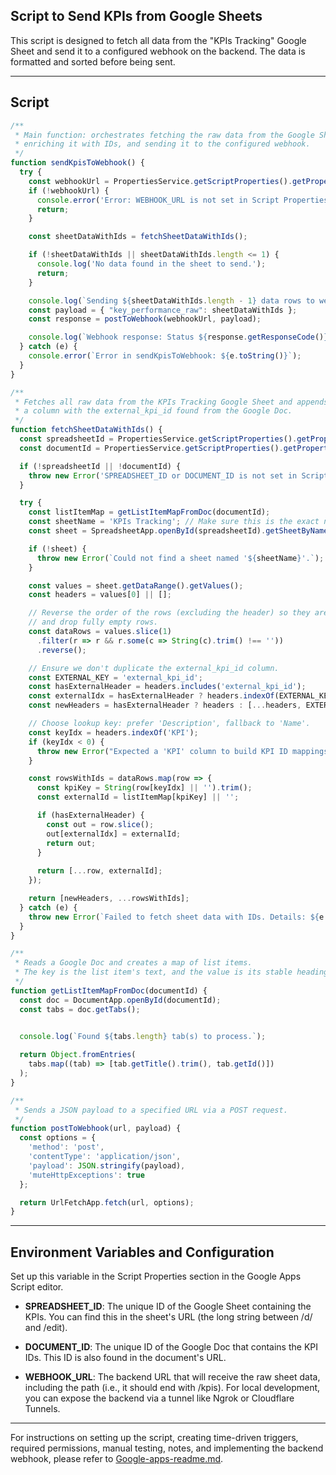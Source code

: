 ## Script to Send KPIs from Google Sheets

This script is designed to fetch all data from the "KPIs Tracking" Google Sheet and send it to a configured webhook on the backend. The data is formatted and sorted before being sent.

---

## Script

```javascript
/**
 * Main function: orchestrates fetching the raw data from the Google Sheet,
 * enriching it with IDs, and sending it to the configured webhook.
 */
function sendKpisToWebhook() {
  try {
    const webhookUrl = PropertiesService.getScriptProperties().getProperty('WEBHOOK_URL');
    if (!webhookUrl) {
      console.error('Error: WEBHOOK_URL is not set in Script Properties.');
      return;
    }

    const sheetDataWithIds = fetchSheetDataWithIds();

    if (!sheetDataWithIds || sheetDataWithIds.length <= 1) {
      console.log('No data found in the sheet to send.');
      return;
    }

    console.log(`Sending ${sheetDataWithIds.length - 1} data rows to webhook...`);
    const payload = { "key_performance_raw": sheetDataWithIds };
    const response = postToWebhook(webhookUrl, payload);

    console.log(`Webhook response: Status ${response.getResponseCode()}, Body: ${response.getContentText()}`);
  } catch (e) {
    console.error(`Error in sendKpisToWebhook: ${e.toString()}`);
  }
}

/**
 * Fetches all raw data from the KPIs Tracking Google Sheet and appends
 * a column with the external_kpi_id found from the Google Doc.
 */
function fetchSheetDataWithIds() {
  const spreadsheetId = PropertiesService.getScriptProperties().getProperty('SPREADSHEET_ID');
  const documentId = PropertiesService.getScriptProperties().getProperty('DOCUMENT_ID');

  if (!spreadsheetId || !documentId) {
    throw new Error('SPREADSHEET_ID or DOCUMENT_ID is not set in Script Properties.');
  }

  try {
    const listItemMap = getListItemMapFromDoc(documentId);
    const sheetName = 'KPIs Tracking'; // Make sure this is the exact name of your sheet
    const sheet = SpreadsheetApp.openById(spreadsheetId).getSheetByName(sheetName);

    if (!sheet) {
      throw new Error(`Could not find a sheet named '${sheetName}'.`);
    }

    const values = sheet.getDataRange().getValues();
    const headers = values[0] || [];

    // Reverse the order of the rows (excluding the header) so they are stored chronologically,
    // and drop fully empty rows.
    const dataRows = values.slice(1)
      .filter(r => r && r.some(c => String(c).trim() !== ''))
      .reverse();

    // Ensure we don't duplicate the external_kpi_id column.
    const EXTERNAL_KEY = 'external_kpi_id';
    const hasExternalHeader = headers.includes('external_kpi_id');
    const externalIdx = hasExternalHeader ? headers.indexOf(EXTERNAL_KEY) : headers.length;
    const newHeaders = hasExternalHeader ? headers : [...headers, EXTERNAL_KEY];

    // Choose lookup key: prefer 'Description', fallback to 'Name'.
    const keyIdx = headers.indexOf('KPI');
    if (keyIdx < 0) {
      throw new Error("Expected a 'KPI' column to build KPI ID mappings.");
    }

    const rowsWithIds = dataRows.map(row => {
      const kpiKey = String(row[keyIdx] || '').trim();
      const externalId = listItemMap[kpiKey] || '';

      if (hasExternalHeader) {
        const out = row.slice();
        out[externalIdx] = externalId;
        return out;
      }
      
      return [...row, externalId];
    });

    return [newHeaders, ...rowsWithIds];
  } catch (e) {
    throw new Error(`Failed to fetch sheet data with IDs. Details: ${e.message}`);
  }
}

/**
 * Reads a Google Doc and creates a map of list items.
 * The key is the list item's text, and the value is its stable heading ID.
 */
function getListItemMapFromDoc(documentId) {
  const doc = DocumentApp.openById(documentId);
  const tabs = doc.getTabs();

  
  console.log(`Found ${tabs.length} tab(s) to process.`);

  return Object.fromEntries(
    tabs.map((tab) => [tab.getTitle().trim(), tab.getId()])
  );
}

/**
 * Sends a JSON payload to a specified URL via a POST request.
 */
function postToWebhook(url, payload) {
  const options = {
    'method': 'post',
    'contentType': 'application/json',
    'payload': JSON.stringify(payload),
    'muteHttpExceptions': true
  };

  return UrlFetchApp.fetch(url, options);
}


```

---

## Environment Variables and Configuration

Set up this variable in the Script Properties section in the Google Apps Script editor.

- **SPREADSHEET_ID**: The unique ID of the Google Sheet containing the KPIs. You can find this in the sheet's URL (the long string between /d/ and /edit).

- **DOCUMENT_ID**: The unique ID of the Google Doc that contains the KPI IDs. This ID is also found in the document's URL.

- **WEBHOOK_URL**: The backend URL that will receive the raw sheet data, including the path (i.e., it should end with /kpis). For local development, you can expose the backend via a tunnel like Ngrok or Cloudflare Tunnels.

---

For instructions on setting up the script, creating time-driven triggers, required permissions, manual testing, notes, and implementing the backend webhook, please refer to [Google-apps-readme.md](./Google-apps-readme.md).
